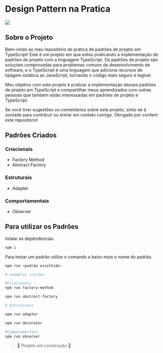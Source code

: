 # Design Pattern na Pratica

![](https://img.shields.io/static/v1?label=Language&message=Typescript&color=blue)

## Sobre o Projeto

Bem-vindo ao meu repositório de prática de padrões de projeto em TypeScript! Este é um projeto em que estou praticando a implementação de padrões de projeto com a linguagem TypeScript. Os padrões de projeto são soluções comprovadas para problemas comuns de desenvolvimento de software, e o TypeScript é uma linguagem que adiciona recursos de tipagem estática ao JavaScript, tornando o código mais seguro e legível.

Meu objetivo com este projeto é praticar a implementação desses padrões de projeto em TypeScript e compartilhar meus aprendizados com outras pessoas que também estão interessadas em padrões de projeto e TypeScript.

Se você tiver sugestões ou comentários sobre este projeto, sinta-se à vontade para contribuir ou entrar em contato comigo. Obrigado por conferir este repositório!

## Padrões Criados 

### Criacionais 
* Factory Method
* Abstract Factory

### Estruturais
* Adapter
### Comportamentais 
* Observer
## Para utilizar os Padrões

Intalar as depêndencias.

```bash
npm i
```
Para testar um padrão utilize o comando a baixo mais o nome do padrão.

```bash
npm run <padrão escolhido>

# exemplos craidos 

#Criacionais 
npm run factory-method

npm run abstract-factory

# Estruturais

npm run adapter

npm run decorator

#Compotamentais
npm run observer
```

> :construction: Projeto em construção :construction: